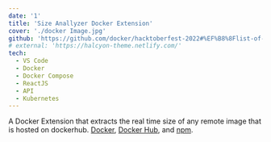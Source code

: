 ```yaml
---
date: '1'
title: 'Size Anallyzer Docker Extension'
cover: './docker Image.jpg'
github: 'https://github.com/docker/hacktoberfest-2022#%EF%B8%8Flist-of-docker-extensions-for-hacktoberfest-2022'
# external: 'https://halcyon-theme.netlify.com/'
tech:
  - VS Code
  - Docker
  - Docker Compose
  - ReactJS
  - API
  - Kubernetes
---
```


A Docker Extension that extracts the real time size of any
remote image that is hosted on dockerhub. [Docker](https://www.docker.com/), [Docker Hub](https://hub.docker.com/),  and [npm](https://www.npmjs.com/package/hyper-halcyon-theme).
